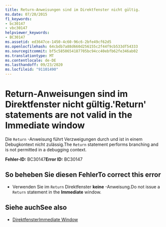 ```yaml
---
title: Return-Anweisungen sind im Direktfenster nicht gültig.
ms.date: 07/20/2015
f1_keywords:
- bc30147
- vbc30147
helpviewer_keywords:
- BC30147
ms.assetid: ed3647ce-1450-4c60-96c6-2bfe49cf62d5
ms.openlocfilehash: 64cbdb7a88d660d256155c2f44f9cb533df54333
ms.sourcegitcommit: bf5c5850654187705bc94cc40ebfb62fe346ab02
ms.translationtype: MT
ms.contentlocale: de-DE
ms.lasthandoff: 09/23/2020
ms.locfileid: "91101490"
---
```

# <a name="return-statements-are-not-valid-in-the-immediate-window"></a><span data-ttu-id="9ae4e-102">Return-Anweisungen sind im Direktfenster nicht gültig.</span><span class="sxs-lookup"><span data-stu-id="9ae4e-102">'Return' statements are not valid in the Immediate window</span></span>

<span data-ttu-id="9ae4e-103">Die `Return` -Anweisung führt Verzweigungen durch und ist in einem Debugkontext nicht zulässig.</span><span class="sxs-lookup"><span data-stu-id="9ae4e-103">The `Return` statement performs branching and is not permitted in a debugging context.</span></span>  
  
 <span data-ttu-id="9ae4e-104">**Fehler-ID:** BC30147</span><span class="sxs-lookup"><span data-stu-id="9ae4e-104">**Error ID:** BC30147</span></span>  
  
## <a name="to-correct-this-error"></a><span data-ttu-id="9ae4e-105">So beheben Sie diesen Fehler</span><span class="sxs-lookup"><span data-stu-id="9ae4e-105">To correct this error</span></span>  
  
- <span data-ttu-id="9ae4e-106">Verwenden Sie im `Return` Direktfenster **keine** -Anweisung.</span><span class="sxs-lookup"><span data-stu-id="9ae4e-106">Do not issue a `Return` statement in the **Immediate** window.</span></span>  
  
## <a name="see-also"></a><span data-ttu-id="9ae4e-107">Siehe auch</span><span class="sxs-lookup"><span data-stu-id="9ae4e-107">See also</span></span>

- [<span data-ttu-id="9ae4e-108">Direktfenster</span><span class="sxs-lookup"><span data-stu-id="9ae4e-108">Immediate Window</span></span>](/visualstudio/ide/reference/immediate-window)
